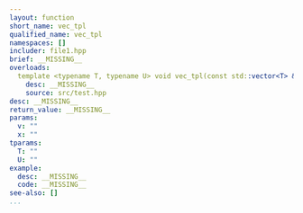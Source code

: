 ```yaml
---
layout: function
short_name: vec_tpl
qualified_name: vec_tpl
namespaces: []
includer: file1.hpp
brief: __MISSING__
overloads:
  template <typename T, typename U> void vec_tpl(const std::vector<T> & v, U && x):
    desc: __MISSING__
    source: src/test.hpp
desc: __MISSING__
return_value: __MISSING__
params:
  v: ""
  x: ""
tparams:
  T: ""
  U: ""
example:
  desc: __MISSING__
  code: __MISSING__
see-also: []
...
```

